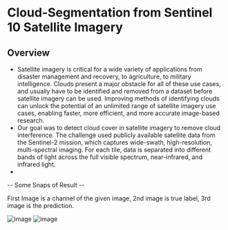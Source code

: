 # Cloud-Segmentation from Sentinel 10 Satellite Imagery

## Overview 

- Satellite imagery is critical for a wide variety of applications from disaster management and recovery, to agriculture, to military intelligence. Clouds present a major obstacle for all of these use cases, and usually have to be identified and removed from a dataset before satellite imagery can be used. Improving methods of identifying clouds can unlock the potential of an unlimited range of satellite imagery use cases, enabling faster, more efficient, and more accurate image-based research.
- Our goal was to detect cloud cover in satellite imagery to remove cloud interference. The challenge used publicly available satellite data from the Sentinel-2 mission, which captures wide-swath, high-resolution, multi-spectral imaging. For each tile, data is separated into different bands of light across the full visible spectrum, near-infrared, and infrared light.
- 


-- Some Snaps of Result --

First Image is a channel of the given image, 2nd image is true label, 3rd image is the prediction.

![image](https://user-images.githubusercontent.com/79797859/151528644-f5a77412-f8f8-4283-8556-41b1ffb28e7c.png)
![image](https://user-images.githubusercontent.com/79797859/151528805-829c96dd-b3e4-4761-9c0d-6eda9b5a746a.png)

